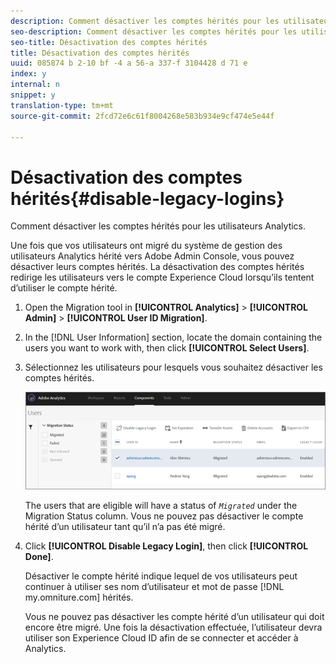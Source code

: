 ```yaml
---
description: Comment désactiver les comptes hérités pour les utilisateurs Analytics.
seo-description: Comment désactiver les comptes hérités pour les utilisateurs Analytics.
seo-title: Désactivation des comptes hérités
title: Désactivation des comptes hérités
uuid: 085874 b 2-10 bf -4 a 56-a 337-f 3104428 d 71 e
index: y
internal: n
snippet: y
translation-type: tm+mt
source-git-commit: 2fcd72e6c61f8004268e583b934e9cf474e5e44f

---
```



# Désactivation des comptes hérités{#disable-legacy-logins}

Comment désactiver les comptes hérités pour les utilisateurs Analytics.

Une fois que vos utilisateurs ont migré du système de gestion des utilisateurs Analytics hérité vers Adobe Admin Console, vous pouvez désactiver leurs comptes hérités. La désactivation des comptes hérités redirige les utilisateurs vers le compte Experience Cloud lorsqu’ils tentent d’utiliser le compte hérité.

1. Open the Migration tool in **[!UICONTROL Analytics]** &gt; **[!UICONTROL Admin]** &gt; **[!UICONTROL User ID Migration]**.
1. In the [!DNL User Information] section, locate the domain containing the users you want to work with, then click **[!UICONTROL Select Users]**.
1. Sélectionnez les utilisateurs pour lesquels vous souhaitez désactiver les comptes hérités.

   ![](assets/user-info.png)

   The users that are eligible will have a status of *`Migrated`* under the Migration Status column. Vous ne pouvez pas désactiver le compte hérité d’un utilisateur tant qu’il n’a pas été migré.
1. Click **[!UICONTROL Disable Legacy Login]**, then click **[!UICONTROL Done]**.

   Désactiver le compte hérité indique lequel de vos utilisateurs peut continuer à utiliser ses nom d’utilisateur et mot de passe [!DNL my.omniture.com] hérités.

   Vous ne pouvez pas désactiver les compte hérité d’un utilisateur qui doit encore être migré. Une fois la désactivation effectuée, l’utilisateur devra utiliser son Experience Cloud ID afin de se connecter et accéder à Analytics.

